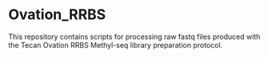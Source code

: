 # Ovation_RRBS
This repository contains scripts for processing raw fastq files produced with the Tecan Ovation RRBS Methyl-seq library preparation protocol.
